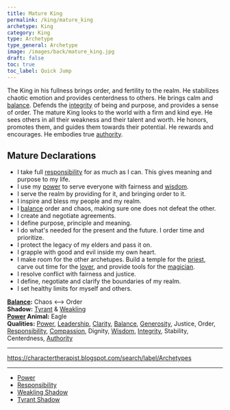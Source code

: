 ```yaml
---
title: Mature King
permalink: /king/mature_king
archetype: King
category: King
type: Archetype
type_general: Archetype
image: /images/back/mature_king.jpg
draft: false
toc: true
toc_label: Quick Jump
---
```

 The King in his fullness brings order, and fertility to the realm. He stabilizes chaotic emotion and provides centerdness to others. He brings calm and [balance](/king/body/ruler_and_judge/balance). Defends the [integrity](/king/body/ruler_and_judge/integrity) of being and purpose, and provides a sense of order. The mature King looks to the world with a firm and kind eye. He sees others in all their weakness and their talent and worth. He honors, promotes them, and guides them towards their potential. He rewards and encourages. He embodies true [authority](/king/spirit/leader/authority).   
  
  
## Mature Declarations    
- I take full [responsibility](/king/mature_king/responsibility) for as much as I can. This gives meaning and purpose to my life.   
- I use my [power](/king/mature_king/power) to serve everyone with fairness and [wisdom](/king/mind/visionary/wisdom).   
- I serve the realm by providing for it, and bringing order to it.   
- I inspire and bless my people and my realm.  
- I [balance](/king/body/ruler_and_judge/balance) order and chaos, making sure one does not defeat the other.   
- I create and negotiate agreements.   
- I define purpose, principle and meaning.  
- I do what's needed for the present and the future. I order time and prioritize.  
- I protect the legacy of my elders and pass it on.   
- I grapple with good and evil inside my own heart.  
- I make room for the other archetupes. Build a temple for the [priest](/magician/spirit/priest), carve out time for the [lover](/lover/mature_lover), and provide tools for the [magician](/magician/mature_magician).   
- I resolve conflict with fairness and justice.  
- I define, negotiate and clarify the boundaries of my realm.   
- I set healthy limits for myself and others.   
  
**[Balance](/king/body/ruler_and_judge/balance):** Chaos <--> Order    
**Shadow:** [Tyrant](/king/mature_king/tyrant_shadow) & [Weakling](/king/mature_king/weakling_shadow)    
**[Power](/king/mature_king/power) Animal:** Eagle    
**Qualities:** [Power](/king/mature_king/power), [Leadership](/king/spirit/leader/leadership), [Clarity](/king/mind/visionary/clarity), [Balance](/king/body/ruler_and_judge/balance), [Generosity](/king/heart/peace_maker_and_diplomat/generosity), Justice, Order, [Responsibility](/king/mature_king/responsibility), [Compassion](/king/heart/peace_maker_and_diplomat/compassion), Dignity, [Wisdom](/king/mind/visionary/wisdom), [Integrity](/king/body/ruler_and_judge/integrity), Stability, Centerdness, [Authority](/king/spirit/leader/authority)  
  
---  
  
https://charactertherapist.blogspot.com/search/label/Archetypes  

---
- [Power](/king/mature_king/power)
- [Responsibility](/king/mature_king/responsibility)
- [Weakling Shadow](/king/mature_king/weakling_shadow)
- [Tyrant Shadow](/king/mature_king/tyrant_shadow)
